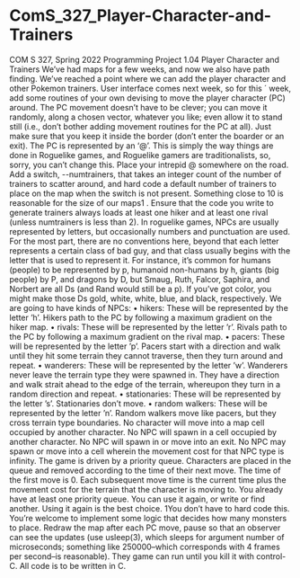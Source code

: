 # ComS_327_Player-Character-and-Trainers

COM S 327, Spring 2022
Programming Project 1.04
Player Character and Trainers
We’ve had maps for a few weeks, and now we also have path finding. We’ve reached a point where
we can add the player character and other Pokemon trainers. User interface comes next week, so for this ´
week, add some routines of your own devising to move the player character (PC) around. The PC movement
doesn’t have to be clever; you can move it randomly, along a chosen vector, whatever you like; even allow
it to stand still (i.e., don’t bother adding movement routines for the PC at all). Just make sure that you keep
it inside the border (don’t enter the boarder or an exit).
The PC is represented by an ‘@’. This is simply the way things are done in Roguelike games, and
Roguelike gamers are traditionalists, so, sorry, you can’t change this. Place your intrepid @ somewhere on
the road. Add a switch, --numtrainers, that takes an integer count of the number of trainers to scatter
around, and hard code a default number of trainers to place on the map when the switch is not present.
Something close to 10 is reasonable for the size of our maps1
. Ensure that the code you write to generate
trainers always loads at least one hiker and at least one rival (unless numtrainers is less than 2).
In roguelike games, NPCs are usually represented by letters, but occasionally numbers and punctuation
are used. For the most part, there are no conventions here, beyond that each letter represents a certain class
of bad guy, and that class usually begins with the letter that is used to represent it. For instance, it’s common
for humans (people) to be represented by p, humanoid non-humans by h, giants (big people) by P, and
dragons by D, but Smaug, Ruth, Falcor, Saphira, and Norbert are all Ds (and Rand would still be a p). If
you’ve got color, you might make those Ds gold, white, white, blue, and black, respectively.
We are going to have kinds of NPCs:
• hikers: These will be represented by the letter ’h’. Hikers path to the PC by following a maximum
gradient on the hiker map.
• rivals: These will be represented by the letter ’r’. Rivals path to the PC by following a maximum
gradient on the rival map.
• pacers: These will be represented by the letter ’p’. Pacers start with a direction and walk until they
hit some terrain they cannot traverse, then they turn around and repeat.
• wanderers: These will be represented by the letter ’w’. Wanderers never leave the terrain type they
were spawned in. They have a direction and walk strait ahead to the edge of the terrain, whereupon
they turn in a random direction and repeat.
• stationaries: These will be represented by the letter ’s’. Stationaries don’t move.
• random walkers: These will be represented by the letter ’n’. Random walkers move like pacers, but
they cross terrain type boundaries.
No character will move into a map cell occupied by another character. No NPC will spawn in a cell occupied
by another character. No NPC will spawn in or move into an exit. No NPC may spawn or move into a cell
wherein the movement cost for that NPC type is infinity.
The game is driven by a priority queue. Characters are placed in the queue and removed according to
the time of their next move. The time of the first move is 0. Each subsequent move time is the current time
plus the movement cost for the terrain that the character is moving to.
You already have at least one priority queue. You can use it again, or write or find another. Using it
again is the best choice.
1You don’t have to hard code this. You’re welcome to implement some logic that decides how many monsters to place.
Redraw the map after each PC move, pause so that an observer can see the updates (use usleep(3),
which sleeps for argument number of microseconds; something like 250000–which corresponds with 4
frames per second–is reasonable). They game can run until you kill it with control-C.
All code is to be written in C.
